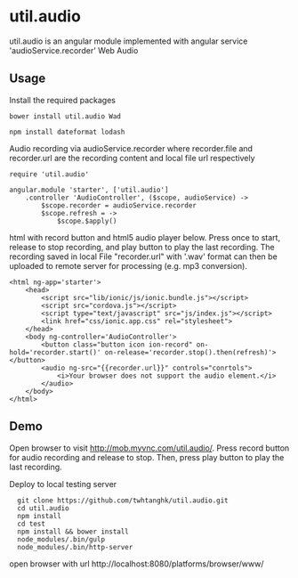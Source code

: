 # util.audio
util.audio is an angular module implemented with angular service 'audioService.recorder' Web Audio  

## Usage
Install the required packages
```
bower install util.audio Wad

npm install dateformat lodash
```

Audio recording via audioService.recorder where recorder.file and recorder.url are the recording content and local file url respectively
```
require 'util.audio'

angular.module 'starter', ['util.audio']
	.controller 'AudioController', ($scope, audioService) ->
		$scope.recorder = audioService.recorder
		$scope.refresh = ->
			$scope.$apply()
```

html with record button and html5 audio player below. Press once to start, release to stop recording, and play button to play
the last recording. The recording saved in local File "recorder.url" with '.wav' format can then be uploaded to remote server 
for processing (e.g. mp3 conversion).
```
<html ng-app='starter'>
	<head>
		<script src="lib/ionic/js/ionic.bundle.js"></script>
		<script src="cordova.js"></script>
		<script type="text/javascript" src="js/index.js"></script>
		<link href="css/ionic.app.css" rel="stylesheet">
	</head>
	<body ng-controller='AudioController'>
		<button class="button icon ion-record" on-hold='recorder.start()' on-release='recorder.stop().then(refresh)'></button>
		<audio ng-src="{{recorder.url}}" controls="conrtols">
			<i>Your browser does not support the audio element.</i>
		</audio>
	</body>
</html>
```

## Demo
Open browser to visit http://mob.myvnc.com/util.audio/. Press record button for audio recording and release to stop. Then, press play button to play the last recording.

Deploy to local testing server
```
  git clone https://github.com/twhtanghk/util.audio.git
  cd util.audio
  npm install
  cd test
  npm install && bower install
  node_modules/.bin/gulp
  node_modules/.bin/http-server
```
open browser with url http://localhost:8080/platforms/browser/www/